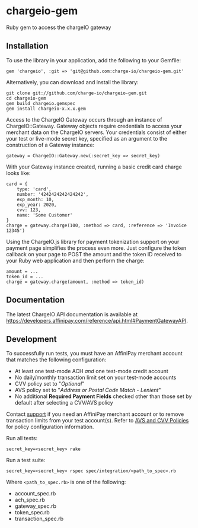 chargeio-gem
============

Ruby gem to access the chargeIO gateway

Installation
-----------

To use the library in your application, add the following to your Gemfile:

    gem 'chargeio', :git => 'git@github.com:charge-io/chargeio-gem.git'

Alternatively, you can download and install the library:

    git clone git://github.com/charge-io/chargeio-gem.git
    cd chargeio-gem
    gem build chargeio.gemspec
    gem install chargeio-x.x.x.gem

Access to the ChargeIO Gateway occurs through an instance of ChargeIO::Gateway. Gateway
objects require credentials to access your merchant data on the ChargeIO servers. Your
credentials consist of either your test or live-mode secret key, specified as an
argument to the construction of a Gateway instance:

    gateway = ChargeIO::Gateway.new(:secret_key => secret_key)

With your Gateway instance created, running a basic credit card charge looks like:

    card = {
        type: 'card',
        number: '4242424242424242',
        exp_month: 10,
        exp_year: 2020,
        cvv: 123,
        name: 'Some Customer'
    }
    charge = gateway.charge(100, :method => card, :reference => 'Invoice 12345')

Using the ChargeIO.js library for payment tokenization support on your payment page
simplifies the process even more. Just configure the token callback on your page to
POST the amount and the token ID received to your Ruby web application and then
perform the charge:

    amount = ...
    token_id = ...
    charge = gateway.charge(amount, :method => token_id)

Documentation
-----------

The latest ChargeIO API documentation is available at https://developers.affinipay.com/reference/api.html#PaymentGatewayAPI.


Development
-----------

To successfully run tests, you must have an AffiniPay merchant account that matches the following configuration:
-   At least one test-mode ACH _and_ one test-mode credit account
-   No daily/monthly transaction limit set on your test-mode accounts
-   CVV policy set to "_Optional_"
-   AVS policy set to "_Address or Postal Code Match - Lenient_"
-   No additional **Required Payment Fields** checked other than those set by default after selecting a CVV/AVS policy

Contact [support](mailto:devsupport@affinipay.com) if you need an AffiniPay merchant account or to remove transaction limits from your test account(s). Refer to [AVS and CVV Policies](https://developers.affinipay.com/basics/account-management.html) for policy configuration information.

Run all tests:
```
secret_key=<secret_key> rake
```

Run a test suite:
```
secret_key=<secret_key> rspec spec/integration/<path_to_spec>.rb
```

Where `<path_to_spec.rb>` is one of the following:
-   account_spec.rb
-   ach_spec.rb
-   gateway_spec.rb
-   token_spec.rb
-   transaction_spec.rb
